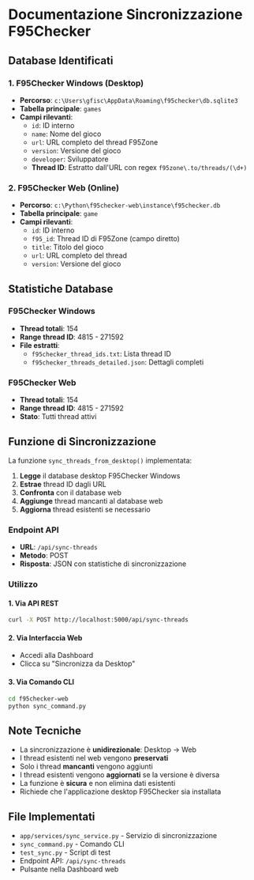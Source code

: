 # Documentazione Sincronizzazione F95Checker

## Database Identificati

### 1. F95Checker Windows (Desktop)
- **Percorso**: `c:\Users\gfisc\AppData\Roaming\f95checker\db.sqlite3`
- **Tabella principale**: `games`
- **Campi rilevanti**:
  - `id`: ID interno
  - `name`: Nome del gioco
  - `url`: URL completo del thread F95Zone
  - `version`: Versione del gioco
  - `developer`: Sviluppatore
  - **Thread ID**: Estratto dall'URL con regex `f95zone\.to/threads/(\d+)`

### 2. F95Checker Web (Online)
- **Percorso**: `c:\Python\f95checker-web\instance\f95checker.db`
- **Tabella principale**: `game`
- **Campi rilevanti**:
  - `id`: ID interno
  - `f95_id`: Thread ID di F95Zone (campo diretto)
  - `title`: Titolo del gioco
  - `url`: URL completo del thread
  - `version`: Versione del gioco

## Statistiche Database

### F95Checker Windows
- **Thread totali**: 154
- **Range thread ID**: 4815 - 271592
- **File estratti**:
  - `f95checker_thread_ids.txt`: Lista thread ID
  - `f95checker_threads_detailed.json`: Dettagli completi

### F95Checker Web
- **Thread totali**: 154
- **Range thread ID**: 4815 - 271592
- **Stato**: Tutti thread attivi

## Funzione di Sincronizzazione

La funzione `sync_threads_from_desktop()` implementata:

1. **Legge** il database desktop F95Checker Windows
2. **Estrae** thread ID dagli URL
3. **Confronta** con il database web
4. **Aggiunge** thread mancanti al database web
5. **Aggiorna** thread esistenti se necessario

### Endpoint API
- **URL**: `/api/sync-threads`
- **Metodo**: POST
- **Risposta**: JSON con statistiche di sincronizzazione

### Utilizzo

#### 1. Via API REST
```bash
curl -X POST http://localhost:5000/api/sync-threads
```

#### 2. Via Interfaccia Web
- Accedi alla Dashboard
- Clicca su "Sincronizza da Desktop"

#### 3. Via Comando CLI
```bash
cd f95checker-web
python sync_command.py
```

## Note Tecniche

- La sincronizzazione è **unidirezionale**: Desktop → Web
- I thread esistenti nel web vengono **preservati**
- Solo i thread **mancanti** vengono aggiunti
- I thread esistenti vengono **aggiornati** se la versione è diversa
- La funzione è **sicura** e non elimina dati esistenti
- Richiede che l'applicazione desktop F95Checker sia installata

## File Implementati

- `app/services/sync_service.py` - Servizio di sincronizzazione
- `sync_command.py` - Comando CLI
- `test_sync.py` - Script di test
- Endpoint API: `/api/sync-threads`
- Pulsante nella Dashboard web